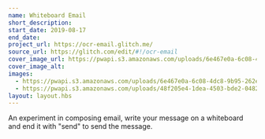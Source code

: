 ```yaml
---
name: Whiteboard Email
short_description: 
start_date: 2019-08-17
end_date: 
project_url: https://ocr-email.glitch.me/
source_url: https://glitch.com/edit/#!/ocr-email
cover_image_url: https://pwapi.s3.amazonaws.com/uploads/6e467e0a-6c08-4dc8-9b95-262e1c05befa
cover_image_alt: 
images:
  - https://pwapi.s3.amazonaws.com/uploads/6e467e0a-6c08-4dc8-9b95-262e1c05befa
  - https://pwapi.s3.amazonaws.com/uploads/48f205e4-1dea-4503-bde2-048215b05648
layout: layout.hbs
---
```


An experiment in composing email, write your message on a whiteboard and end it with "send" to send the message.
